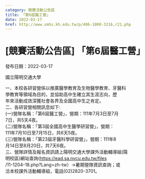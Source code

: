 ```yaml
---
category: 競賽活動公告區
title: 「第6屆醫工營」
date: 2022-03-17
href: http://www.smhs.kh.edu.tw/p/406-1000-3216,r21.php
---
```


# [競賽活動公告區] 「第6屆醫工營」

發布日期：2022-03-17

國立陽明交通大學  
  
一、本校各研習營係以推廣醫學教育及生物醫學教育、牙醫科  
學教育等領域為目的，並協助高中生確立其生涯志向，歷  
年來活動成效深獲社會各界及全國高中生之肯定。  
二、各研習營相關訊息如下:  
(一)營隊名稱：「第6屆醫工營」，營期：111年7月3日至7月  
7日，共5天4夜。  
(二)營隊名稱：「第3屆全國高中生醫學研習營」，營期：  
111年7月10日至7月15日，共6天5夜。  
(三)營隊名稱：「第23屆牙醫科學研習營」，營期：111年8  
月14日至8月20日，共7天6夜。  
三、營隊詳情及報名資訊請上陽明交通大學課外活動輔導組(陽  
明校區)網站查詢(https://ead.sa.nycu.edu.tw/files  
/11-1204-18.php?Lang=zh-tw）→暑期營隊資訊查詢；或  
洽本校課外活動輔導組，電話(02)2820-3701。

